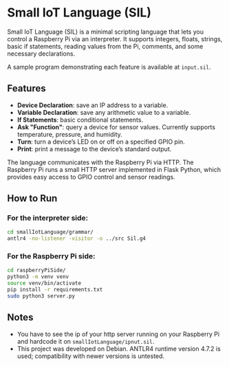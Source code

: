 # Small IoT Language (SIL)

Small IoT Language (SIL) is a minimal scripting language that lets you control a Raspberry Pi via an interpreter. It supports integers, floats, strings, basic if statements, reading values from the Pi, comments, and some necessary declarations.

A sample program demonstrating each feature is available at `input.sil`.

## Features

- **Device Declaration**: save an IP address to a variable.  
- **Variable Declaration**: save any arithmetic value to a variable.  
- **If Statements**: basic conditional statements.  
- **Ask "Function"**: query a device for sensor values. Currently supports temperature, pressure, and humidity.  
- **Turn**: turn a device’s LED on or off on a specified GPIO pin.  
- **Print**: print a message to the device’s standard output.  

The language communicates with the Raspberry Pi via HTTP. The Raspberry Pi runs a small HTTP server implemented in Flask Python, which provides easy access to GPIO control and sensor readings.

## How to Run

### For the interpreter side:
```bash
cd smallIotLanguage/grammar/
antlr4 -no-listener -visitor -o ../src Sil.g4
```
### For the Raspberry Pi side:
```bash
cd raspberryPiSide/
python3 -m venv venv
source venv/bin/activate
pip install -r requirements.txt
sudo python3 server.py
```

## Notes
- You have to see the ip of your http server running on your Raspberry Pi and hardcode it on `smallIotLanguage/ipnut.sil`.
- This project was developed on Debian. ANTLR4 runtime version 4.7.2 is used; compatibility with newer versions is untested.
